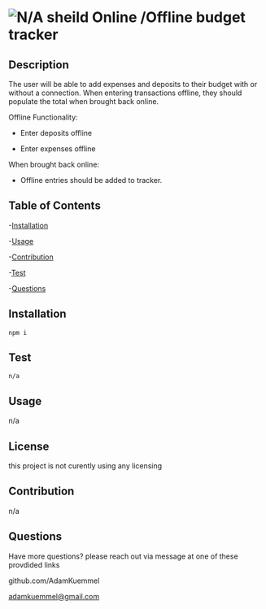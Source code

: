 # ![N/A sheild](https://img.shields.io/badge/license-N%2FA-red) Online /Offline budget tracker

## Description

The user will be able to add expenses and deposits to their budget with or without a connection. When entering transactions offline, they should populate the total when brought back online.

Offline Functionality:

- Enter deposits offline

- Enter expenses offline

When brought back online:

- Offline entries should be added to tracker.

## Table of Contents

-[Installation](#installation)

-[Usage](#usage)

-[Contribution](#contribution)

-[Test](#test)

-[Questions](#Questions)

## Installation

```
npm i
```

## Test

```
n/a
```

## Usage

n/a

## License

this project is not curently using any licensing

## Contribution

n/a

## Questions

Have more questions? please reach out via message at one of these provdided links

github.com/AdamKuemmel

adamkuemmel@gmail.com
